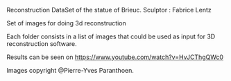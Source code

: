 Reconstruction DataSet of the statue of Brieuc. Sculptor : Fabrice Lentz

Set of images for doing 3d reconstruction

Each folder consists in a list of images that could be used as input for 3D reconstruction software.

Results can be seen on https://www.youtube.com/watch?v=HvJCThgQWc0

Images copyright @Pierre-Yves Paranthoen.
